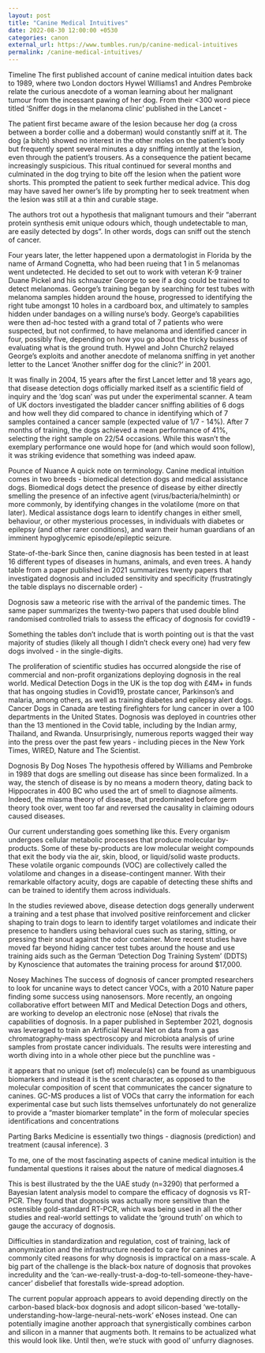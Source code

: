 ```yaml
---
layout: post
title: "Canine Medical Intuitives"
date: 2022-08-30 12:00:00 +0530
categories: canon
external_url: https://www.tumbles.run/p/canine-medical-intuitives
permalink: /canine-medical-intuitives/
---
```


Timeline
The first published account of canine medical intuition dates back to 1989, where two London doctors Hywel Williams1 and Andres Pembroke relate the curious anecdote of a woman learning about her malignant tumour from the incessant pawing of her dog. From their <300 word piece titled ‘Sniffer dogs in the melanoma clinic’ published in the Lancet -

The patient first became aware of the lesion because her dog (a cross between a border collie and a doberman) would constantly sniff at it. The dog (a bitch) showed no interest in the other moles on the patient’s body but frequently spent several minutes a day sniffing intently at the lesion, even through the patient’s trousers. As a consequence the patient became increasingly suspicious. This ritual continued for several months and culminated in the dog trying to bite off the lesion when the patient wore shorts. This prompted the patient to seek further medical advice. This dog may have saved her owner’s life by prompting her to seek treatment when the lesion was still at a thin and curable stage.

The authors trot out a hypothesis that malignant tumours and their “aberrant protein synthesis emit unique odours which, though undetectable to man, are easily detected by dogs”. In other words, dogs can sniff out the stench of cancer.

Four years later, the letter happened upon a dermatologist in Florida by the name of Armand Cognetta, who had been rueing that 1 in 5 melanomas went undetected. He decided to set out to work with veteran K-9 trainer Duane Pickel and his schnauzer George to see if a dog could be trained to detect melanomas. George’s training began by searching for test tubes with melanoma samples hidden around the house, progressed to identifying the right tube amongst 10 holes in a cardboard box, and ultimately to samples hidden under bandages on a willing nurse’s body. George’s capabilities were then ad-hoc tested with a grand total of 7 patients who were suspected, but not confirmed, to have melanoma and identified cancer in four, possibly five, depending on how you go about the tricky business of evaluating what is the ground truth. Hywel and John Church2 relayed George’s exploits and another anecdote of melanoma sniffing in yet another letter to the Lancet ‘Another sniffer dog for the clinic?’ in 2001.

It was finally in 2004, 15 years after the first Lancet letter and 18 years ago, that disease detection dogs officially marked itself as a scientific field of inquiry and the ‘dog scan’ was put under the experimental scanner. A team of UK doctors investigated the bladder cancer sniffing abilities of 6 dogs and how well they did compared to chance in identifying which of 7 samples contained a cancer sample (expected value of 1/7 - 14%). After 7 months of training, the dogs achieved a mean performance of 41%, selecting the right sample on 22/54 occasions. While this wasn’t the exemplary performance one would hope for (and which would soon follow), it was striking evidence that something was indeed apaw.

Pounce of Nuance
A quick note on terminology. Canine medical intuition comes in two breeds - biomedical detection dogs and medical assistance dogs. Biomedical dogs detect the presence of disease by either directly smelling the presence of an infective agent (virus/bacteria/helminth) or more commonly, by identifying changes in the volatilome (more on that later). Medical assistance dogs learn to identify changes in either smell, behaviour, or other mysterious processes, in individuals with diabetes or epilepsy (and other rarer conditions), and warn their human guardians of an imminent hypoglycemic episode/epileptic seizure.

State-of-the-bark
Since then, canine diagnosis has been tested in at least 16 different types of diseases in humans, animals, and even trees. A handy table from a paper published in 2021 summarizes twenty papers that investigated dognosis and included sensitivity and specificity (frustratingly the table displays no discernable order) -


Dognosis saw a meteoric rise with the arrival of the pandemic times. The same paper summarizes the twenty-two papers that used double blind randomised controlled trials to assess the efficacy of dognosis for covid19 -


Something the tables don’t include that is worth pointing out is that the vast majority of studies (likely all though I didn’t check every one) had very few dogs involved - in the single-digits.

The proliferation of scientific studies has occurred alongside the rise of commercial and non-profit organizations deploying dognosis in the real world. Medical Detection Dogs in the UK is the top dog with £4M+ in funds that has ongoing studies in Covid19, prostate cancer, Parkinson’s and malaria, among others, as well as training diabetes and epilepsy alert dogs. Cancer Dogs in Canada are testing firefighters for lung cancer in over a 100 departments in the United States. Dognosis was deployed in countries other than the 13 mentioned in the Covid table, including by the Indian army, Thailand, and Rwanda. Unsurprisingly, numerous reports wagged their way into the press over the past few years - including pieces in the New York Times, WIRED, Nature and The Scientist.

Dognosis By Dog Noses
The hypothesis offered by Williams and Pembroke in 1989 that dogs are smelling out disease has since been formalized. In a way, the stench of disease is by no means a modern theory, dating back to Hippocrates in 400 BC who used the art of smell to diagnose ailments. Indeed, the miasma theory of disease, that predominated before germ theory took over, went too far and reversed the causality in claiming odours caused diseases.

Our current understanding goes something like this. Every organism undergoes cellular metabolic processes that produce molecular by-products. Some of these by-products are low molecular weight compounds that exit the body via the air, skin, blood, or liquid/solid waste products. These volatile organic compounds (VOC) are collectively called the volatilome and changes in a disease-contingent manner. With their remarkable olfactory acuity, dogs are capable of detecting these shifts and can be trained to identify them across individuals.

In the studies reviewed above, disease detection dogs generally underwent a training and a test phase that involved positive reinforcement and clicker shaping to train dogs to learn to identify target volatilomes and indicate their presence to handlers using behavioral cues such as staring, sitting, or pressing their snout against the odor container. More recent studies have moved far beyond hiding cancer test tubes around the house and use training aids such as the German ‘Detection Dog Training System’ (DDTS) by Kynoscience that automates the training process for around $17,000.

Nosey Machines
The success of dognosis of cancer prompted researchers to look for uncanine ways to detect cancer VOCs, with a 2010 Nature paper finding some success using nanosensors. More recently, an ongoing collaborative effort between MIT and Medical Detection Dogs and others, are working to develop an electronic nose (eNose) that rivals the capabilities of dognosis. In a paper published in September 2021, dognosis was leveraged to train an Artificial Neural Net on data from a gas chromatography-mass spectroscopy and microbiota analysis of urine samples from prostate cancer individuals. The results were interesting and worth diving into in a whole other piece but the punchline was -

it appears that no unique (set of) molecule(s) can be found as unambiguous biomarkers and instead it is the scent character, as opposed to the molecular composition of scent that communicates the cancer signature to canines. GC-MS produces a list of VOCs that carry the information for each experimental case but such lists themselves unfortunately do not generalize to provide a “master biomarker template” in the form of molecular species identifications and concentrations

Parting Barks
Medicine is essentially two things - diagnosis (prediction) and treatment (causal inference). 3


To me, one of the most fascinating aspects of canine medical intuition is the fundamental questions it raises about the nature of medical diagnoses.4

This is best illustrated by the the UAE study (n=3290) that performed a Bayesian latent analysis model to compare the efficacy of dognosis vs RT-PCR. They found that dognosis was actually more sensitive than the ostensible gold-standard RT-PCR, which was being used in all the other studies and real-world settings to validate the ‘ground truth’ on which to gauge the accuracy of dognosis.

Difficulties in standardization and regulation, cost of training, lack of anonymization and the infrastructure needed to care for canines are commonly cited reasons for why dognosis is impractical on a mass-scale. A big part of the challenge is the black-box nature of dognosis that provokes incredulity and the ‘can-we-really-trust-a-dog-to-tell-someone-they-have-cancer’ disbelief that forestalls wide-spread adoption.

The current popular approach appears to avoid depending directly on the carbon-based black-box dognosis and adopt silicon-based ‘we-totally-understanding-how-large-neural-nets-work’ eNoses instead. One can potentially imagine another approach that synergistically combines carbon and silicon in a manner that augments both. It remains to be actualized what this would look like. Until then, we’re stuck with good ol’ unfurry diagnoses.
